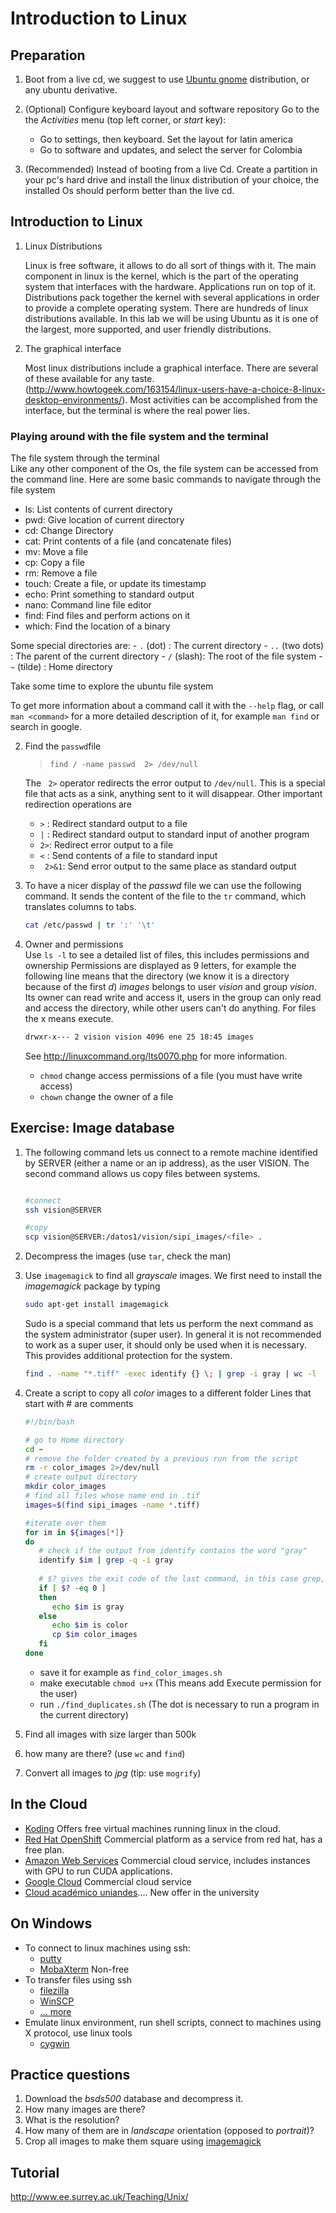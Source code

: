 

# Introduction to Linux

## Preparation

1. Boot from a live cd, we suggest to use  [Ubuntu gnome](http://ubuntugnome.org/) distribution, or any ubuntu derivative.

2. (Optional) Configure keyboard layout and software repository
   Go to the the *Activities* menu (top left corner, or *start* key):
      -  Go to settings, then keyboard. Set the layout for latin america
      -  Go to software and updates, and select the server for Colombia
3. (Recommended) Instead of booting from a live Cd. Create a partition in your pc's hard drive and install the linux distribution of your choice, the installed Os should perform better than the live cd.

## Introduction to Linux

1. Linux Distributions

   Linux is free software, it allows to do all sort of things with it. The main component in linux is the kernel, which is the part of the operating system that interfaces with the hardware. Applications run on top of it. 
   Distributions pack together the kernel with several applications in order to provide a complete operating system. There are hundreds of linux distributions available. In
   this lab we will be using Ubuntu as it is one of the largest, more supported, and user friendly distributions.


2. The graphical interface

   Most linux distributions include a graphical interface. There are several of these available for any taste.
   (http://www.howtogeek.com/163154/linux-users-have-a-choice-8-linux-desktop-environments/).
   Most activities can be accomplished from the interface, but the terminal is where the real power lies.

### Playing around with the file system and the terminal
The file system through the terminal   
   Like any other component of the Os, the file system can be accessed from the command line. Here are some basic commands to navigate through the file system

   -  ls: List contents of current directory
   -  pwd: Give location of current directory
   -  cd: Change Directory
   -  cat: Print contents of a file (and concatenate files)
   -  mv: Move a file
   -  cp: Copy a file
   -  rm: Remove a file
   -  touch: Create a file, or update its timestamp
   -  echo: Print something to standard output
   -  nano: Command line file editor
   -  find: Find files and perform actions on it
   -  which: Find the location of a binary

   Some special directories are:
      - ``.`` (dot) : The current directory
      -  ``..`` (two dots) : The parent of the current directory
      -  ``/`` (slash): The root of the file system
      -  ``~`` (tilde) :  Home directory
      
   Take some time to explore the ubuntu file system 
   
   To get more information about a command call it with the ``--help`` flag, or call ``man <command>`` for a more detailed description of it,
   for example ``man find`` or search in google.

2. Find the ```passwd```file
   >  ``find / -name passwd  2> /dev/null``

   The `` 2>`` operator redirects the error output to ``/dev/null``. This is a special file that acts as a sink,
   anything sent to it will disappear. Other important redirection operations are
      -  `` > `` : Redirect standard output to a file
      -  `` | `` : Redirect standard output to standard input of another program
      -  `` 2> ``: Redirect error output to a file
      -  `` < `` : Send contents of a file to standard input
      -  `` 2>&1``: Send error output to the same place as standard output

3. To have a nicer display of the *passwd* file we can use the following command. It sends the content of the 
   file to the ``tr`` command, which translates columns to tabs.

   ```bash
   cat /etc/passwd | tr ':' '\t'
   ```
   
4. Owner and permissions   
   Use ``ls -l`` to see a detailed list of files, this includes permissions and ownership
   Permissions are displayed as 9 letters, for example the following line means that the directory (we know it is a directory because of the first *d*) *images*
   belongs to user *vision* and group *vision*. Its owner can read write and access it, users in the group can only read and access the directory, while other users can't do anything. For files the x means execute. 
   ```bash
   drwxr-x--- 2 vision vision 4096 ene 25 18:45 images
   ```
   See http://linuxcommand.org/lts0070.php for more information.
   
   -  ``chmod`` change access permissions of a file (you must have write access)
   -  ``chown`` change the owner of a file

## Exercise: Image database

1. The following command lets us connect to a remote machine identified by SERVER (either a name or an ip address), as the user VISION. The second command allows us copy files between systems.

   ```bash
   
   #connect
   ssh vision@SERVER
   
   #copy 
   scp vision@SERVER:/datos1/vision/sipi_images/<file> .
   ```
   
2.  Decompress the images (use ``tar``, check the man)
3.  Use  ``imagemagick`` to find all *grayscale* images. We first need to install the *imagemagick* package by typing

    ```bash
    sudo apt-get install imagemagick
    ```
    
    Sudo is a special command that lets us perform the next command as the system administrator
    (super user). In general it is not recommended to work as a super user, it should only be used 
    when it is necessary. This provides additional protection for the system.
    
    ```bash
    find . -name "*.tiff" -exec identify {} \; | grep -i gray | wc -l
    ```
    
4.  Create a script to copy all *color* images to a different folder
    Lines that start with # are comments
       
      ```bash
      #!/bin/bash
      
      # go to Home directory
      cd ~
      # remove the folder created by a previous run from the script
      rm -r color_images 2>/dev/null
      # create output directory
      mkdir color_images
      # find all files whose name end in .tif
      images=$(find sipi_images -name *.tiff)
      
      #iterate over them
      for im in ${images[*]}
      do
         # check if the output from identify contains the word "gray"
         identify $im | grep -q -i gray
         
         # $? gives the exit code of the last command, in this case grep, it will be zero if a match was found
         if [ $? -eq 0 ]
         then
            echo $im is gray
         else
            echo $im is color
            cp $im color_images
         fi
      done
      
      ```
      -  save it for example as ``find_color_images.sh``
      -  make executable ``chmod u+x`` (This means add Execute permission for the user)
      -  run ``./find_duplicates.sh`` (The dot is necessary to run a program in the current directory)
      
5.  Find all images with size larger than 500k
6.  how many are there? (use ``wc`` and ``find``)
   
7. Convert all images to *jpg* (tip: use ``mogrify``)

## In the Cloud

- [Koding](https://koding.com/R/diego0020) Offers free virtual machines running linux in the cloud. 
- [Red Hat OpenShift](https://www.openshift.com/pricing/plan-comparison.html) Commercial platform as a service from red hat, has a free plan.
- [Amazon Web Services](https://aws.amazon.com) Commercial cloud service, includes instances with GPU to run CUDA applications.
- [Google Cloud](cloud.google.com) Commercial cloud service
- [Cloud académico uniandes](https://cloud.uniandes.edu.co/).... New offer in the university

## On Windows

- To connect to linux machines using ssh:
   - [putty](http://www.chiark.greenend.org.uk/~sgtatham/putty/)
   - [MobaXterm](http://mobaxterm.mobatek.net/) Non-free
- To transfer files using ssh
   - [filezilla](https://filezilla-project.org/)
   - [WinSCP](https://winscp.net/eng/docs/free_ssh_client_for_windows)
   - [... more](http://www.thegeekstuff.com/2011/06/windows-sftp-scp-clients/)
- Emulate linux environment, run shell scripts, connect to machines using X protocol, use linux tools
   - [cygwin](https://www.cygwin.com/)

## Practice questions

1. Download the *bsds500* database and decompress it.
2. How many images are there?
3. What is the resolution?
4. How many of them are in *landscape* orientation (opposed to *portrait*)?
5. Crop all images to make them square using [imagemagick](http://www.imagemagick.org/script/index.php)

## Tutorial

http://www.ee.surrey.ac.uk/Teaching/Unix/ 



